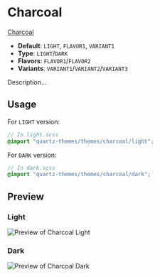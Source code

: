 # Charcoal

[Charcoal](#)

- **Default**: `LIGHT`, `FLAVOR1`, `VARIANT1`
- **Type**: `LIGHT`/`DARK`
- **Flavors**: `FLAVOR1`/`FLAVOR2`
- **Variants**: `VARIANT1`/`VARIANT2`/`VARIANT3`

Description...

## Usage

For `LIGHT` version:

```scss
// In light.scss
@import "quartz-themes/themes/charcoal/light";
```

For `DARK` version:

```scss
// In dark.scss
@import "quartz-themes/themes/charcoal/dark";
```

## Preview

### Light

![Preview of Charcoal Light](preview-light.png)

### Dark

![Preview of Charcoal Dark](preview-dark.png)
